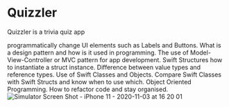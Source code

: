 # Quizzler

Quizzler is a  trivia quiz app

programmatically change UI elements such as Labels and Buttons.
What is a design pattern and how is it used in programming.
The use of Model-View-Controller or MVC pattern for app development.
Swift Structures how to instantiate a struct instance.
Difference between value types and reference types.
Use of Swift Classes and Objects.
Compare Swift Classes with Swift Structs and know when to use which.
Object Oriented Programming.
How to refactor code and stay organised.
![Simulator Screen Shot - iPhone 11 - 2020-11-03 at 16 20 01](https://user-images.githubusercontent.com/53067972/98055064-7445fe00-1df1-11eb-87f1-7158e60667ddsmall.png)

